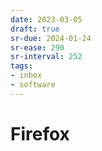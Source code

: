 ```yaml
---
date: 2023-03-05
draft: true
sr-due: 2024-01-24
sr-ease: 290
sr-interval: 252
tags:
- inbox
- software
---
```


# Firefox
